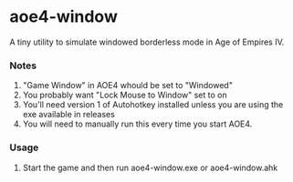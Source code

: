 # aoe4-window
A tiny utility to simulate windowed borderless mode in Age of Empires IV.

### Notes
1. "Game Window" in AOE4 whould be set to "Windowed"
2. You probably want "Lock Mouse to Window" set to on
3. You'll need version 1 of Autohotkey installed unless you are using the exe available in releases
4. You will need to manually run this every time you start AOE4.

### Usage
1. Start the game and then run aoe4-window.exe or aoe4-window.ahk
